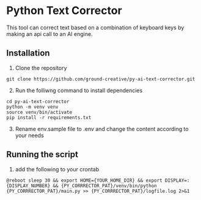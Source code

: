 # Python Text Corrector

This tool can correct text based on a combination of keyboard keys by making an api call to an AI engine.

## Installation

1) Clone the repository
```
git clone https://github.com/ground-creative/py-ai-text-corrector.git
```
2) Run the folliwng command to install dependencies
```
cd py-ai-text-corrector
python -m venv venv
source venv/bin/activate
pip install -r requirements.txt
```
3) Rename env.sample file to .env and change the content according to your needs

## Running the script

1) add the following to your crontab
```
@reboot sleep 30 && export HOME={YOUR_HOME_DIR} && export DISPLAY=:{DISPLAY_NUMBER} && {PY_CORRRECTOR_PAT}/venv/bin/python {PY_CORRRECTOR_PAT}/main.py >> {PY_CORRRECTOR_PAT}/logfile.log 2>&1
```

